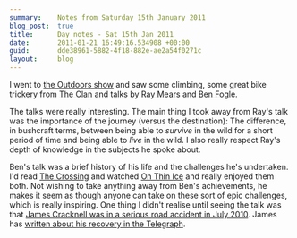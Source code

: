 ```yaml
---
summary:    Notes from Saturday 15th January 2011
blog_post:  true
title:      Day notes - Sat 15th Jan 2011
date:       2011-01-21 16:49:16.534908 +00:00
guid:       dde38961-5882-4f18-882e-ae2a54f0271c
layout:     blog
---
```

I went to [the Outdoors show](http://www.theoutdoorsshow.co.uk/) and saw some climbing, some great bike trickery from [The Clan](http://www.mb7.com/TheClan/) and talks by [Ray Mears](http://www.raymears.com/) and [Ben Fogle](http://www.benfogle.com/).

The talks were really interesting.  The main thing I took away from Ray's talk was the importance of the journey (versus the destination): The difference, in bushcraft terms, between being able to *survive* in the wild for a short period of time and being able to *live* in the wild.  I also really respect Ray's depth of knowledge in the subjects he spoke about.

Ben's talk was a brief history of his life and the challenges he's undertaken.  I'd read [The Crossing](http://www.amazon.co.uk/gp/product/184354511X) and watched [On Thin Ice](http://www.amazon.co.uk/Thin-Ice-DVD-Ben-Fogle/dp/B0028QGYZY) and really enjoyed them both.  Not wishing to take anything away from Ben's achievements, he makes it seem as though anyone can take on these sort of epic challenges, which is really inspiring.  One thing I didn't realise until seeing the talk was that [James Cracknell was in a serious road accident in July 2010](http://www.bbc.co.uk/news/entertainment-arts-10728094).  James has [written about his recovery in the Telegraph](http://www.telegraph.co.uk/sport/columnists/jamescracknell/8023949/James-Cracknell-I-feel-so-lucky-to-be-alive-but-Ill-never-be-the-same-again.html).

